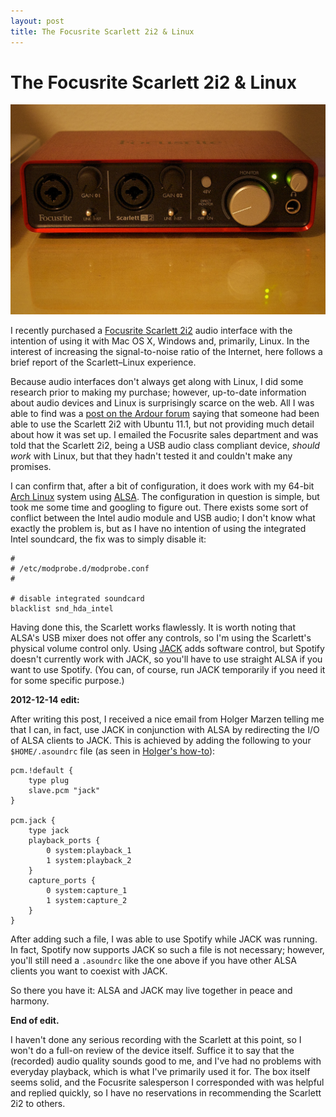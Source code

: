 ```yaml
---
layout: post
title: The Focusrite Scarlett 2i2 & Linux
---
```


# The Focusrite Scarlett 2i2 & Linux

![Focusrite Scarlett 2i2](/images/2012-03-04-scarlett.jpg)

I recently purchased a [Focusrite Scarlett 2i2][Scarlett] audio interface with
the intention of using it with Mac&nbsp;OS&nbsp;X, Windows and, primarily,
Linux. In the interest of increasing the signal-to-noise ratio of the Internet,
here follows a brief report of the Scarlett–Linux experience.

Because audio interfaces don't always get along with Linux, I did some research
prior to making my purchase; however, up-to-date information about audio
devices and Linux is surprisingly scarce on the web. All I was able to find
was a [post on the Ardour forum][forum-post] saying that someone had been able
to use the Scarlett 2i2 with Ubuntu 11.1, but not providing much detail about
how it was set up. I emailed the Focusrite sales department and was told that
the Scarlett 2i2, being a USB audio class compliant device, *should work* with
Linux, but that they hadn't tested it and couldn't make any promises.

I can confirm that, after a bit of configuration, it does work with my 64-bit
[Arch Linux][Arch] system using [ALSA][ALSA]. The configuration in question is
simple, but took me some time and googling to figure out. There exists some
sort of conflict between the Intel audio module and USB audio; I don't know
what exactly the problem is, but as I have no intention of using the integrated
Intel soundcard, the fix was to simply disable it:

    #
    # /etc/modprobe.d/modprobe.conf
    #

    # disable integrated soundcard
    blacklist snd_hda_intel

Having done this, the Scarlett works flawlessly. It is worth noting that ALSA's
USB mixer does not offer any controls, so I'm using the Scarlett's physical
volume control only. Using [JACK][JACK] adds software control, but Spotify
doesn't currently work with JACK, so you'll have to use straight ALSA if you
want to use Spotify. (You can, of course, run JACK temporarily if you need it
for some specific purpose.)

**2012-12-14 edit:**

After writing this post, I received a nice email from Holger Marzen telling
me that I can, in fact, use JACK in conjunction with ALSA by redirecting the
I/O of ALSA clients to JACK. This is achieved by adding the following to your
`$HOME/.asoundrc` file (as seen in [Holger's how-to][Holger-how-to]):

    pcm.!default {
        type plug
        slave.pcm "jack"
    }

    pcm.jack {
        type jack
        playback_ports {
            0 system:playback_1
            1 system:playback_2
        }
        capture_ports {
            0 system:capture_1
            1 system:capture_2
        }
    }

After adding such a file, I was able to use Spotify while JACK was running.
In fact, Spotify now supports JACK so such a file is not necessary; however,
you'll still need a `.asoundrc` like the one above if you have other ALSA
clients you want to coexist with JACK.

So there you have it: ALSA and JACK may live together in peace and harmony.

**End of edit.**

I haven't done any serious recording with the Scarlett at this point, so I
won't do a full-on review of the device itself. Suffice it to say that the
(recorded) audio quality sounds good to me, and I've had no problems with
everyday playback, which is what I've primarily used it for. The box itself
seems solid, and the Focusrite salesperson I corresponded with was helpful and
replied quickly, so I have no reservations in recommending the Scarlett 2i2 to
others.

[Scarlett]: http://focusrite.com/products/audio_interfaces/scarlett_2i2/ "Focusrite Scarlett 2i2"
[forum-post]: http://ardour.org/node/4709 "Ardour forum"
[Arch]: http://www.archlinux.org/ "Arch Linux"
[ALSA]: http://www.alsa-project.org/ "ALSA"
[JACK]: http://jackaudio.org/ "JACK"
[Holger-how-to]: http://www.marzen.de/Holger/pulseaudio_and_jack "Holger's JACK how-to"

